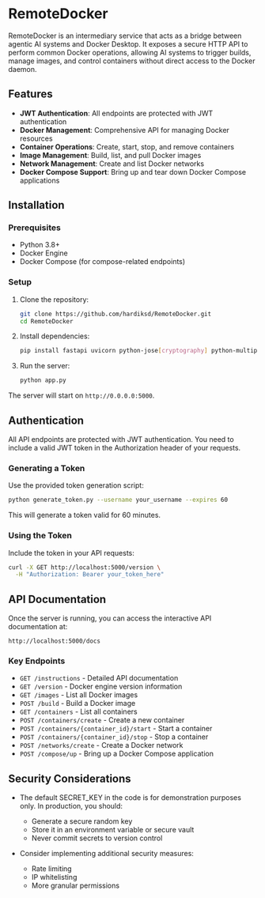 # RemoteDocker

RemoteDocker is an intermediary service that acts as a bridge between agentic AI systems and Docker Desktop. It exposes a secure HTTP API to perform common Docker operations, allowing AI systems to trigger builds, manage images, and control containers without direct access to the Docker daemon.

## Features

- **JWT Authentication**: All endpoints are protected with JWT authentication
- **Docker Management**: Comprehensive API for managing Docker resources
- **Container Operations**: Create, start, stop, and remove containers
- **Image Management**: Build, list, and pull Docker images
- **Network Management**: Create and list Docker networks
- **Docker Compose Support**: Bring up and tear down Docker Compose applications

## Installation

### Prerequisites

- Python 3.8+
- Docker Engine
- Docker Compose (for compose-related endpoints)

### Setup

1. Clone the repository:
   ```bash
   git clone https://github.com/hardiksd/RemoteDocker.git
   cd RemoteDocker
   ```

2. Install dependencies:
   ```bash
   pip install fastapi uvicorn python-jose[cryptography] python-multipart docker
   ```

3. Run the server:
   ```bash
   python app.py
   ```

The server will start on `http://0.0.0.0:5000`.

## Authentication

All API endpoints are protected with JWT authentication. You need to include a valid JWT token in the Authorization header of your requests.

### Generating a Token

Use the provided token generation script:

```bash
python generate_token.py --username your_username --expires 60
```

This will generate a token valid for 60 minutes.

### Using the Token

Include the token in your API requests:

```bash
curl -X GET http://localhost:5000/version \
  -H "Authorization: Bearer your_token_here"
```

## API Documentation

Once the server is running, you can access the interactive API documentation at:

```
http://localhost:5000/docs
```

### Key Endpoints

- `GET /instructions` - Detailed API documentation
- `GET /version` - Docker engine version information
- `GET /images` - List all Docker images
- `POST /build` - Build a Docker image
- `GET /containers` - List all containers
- `POST /containers/create` - Create a new container
- `POST /containers/{container_id}/start` - Start a container
- `POST /containers/{container_id}/stop` - Stop a container
- `POST /networks/create` - Create a Docker network
- `POST /compose/up` - Bring up a Docker Compose application

## Security Considerations

- The default SECRET_KEY in the code is for demonstration purposes only. In production, you should:
  - Generate a secure random key
  - Store it in an environment variable or secure vault
  - Never commit secrets to version control

- Consider implementing additional security measures:
  - Rate limiting
  - IP whitelisting
  - More granular permissions
